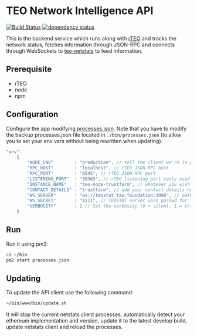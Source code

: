 TEO Network Intelligence API
============
[![Build Status][travis-image]][travis-url] [![dependency status][dep-image]][dep-url]

This is the backend service which runs along with [rTEO](https://github.com/tao-foundation/rteo) and tracks the network status, fetches information through JSON-RPC and connects through WebSockets to [teo-netstats](https://github.com/tao-foundation/teo-netstats) to feed information.

## Prerequisite

* rTEO
* node
* npm

## Configuration

Configure the app modifying [processes.json](/eth-net-intelligence-api/blob/master/processes.json). Note that you have to modify the backup processes.json file located in `./bin/processes.json` (to allow you to set your env vars without being rewritten when updating).

```js
"env":
	{
		"NODE_ENV"        : "production", // tell the client we're in production environment
		"RPC_HOST"        : "localhost", // rTEO JSON-RPC host
		"RPC_PORT"        : "8545", // rTEO JSON-RPC port
		"LISTENING_PORT"  : "30303", // rTEO listening port (only used for display)
		"INSTANCE_NAME"   : "teo-node-trustfarm", // whatever you wish to name your node
		"CONTACT_DETAILS" : "trustfarm", // add your contact details here if you wish (email/skype)
		"WS_SERVER"       : "ws://teostat.tao.foundation:3000", // path to teo-netstats WebSockets api server
		"WS_SECRET"       : "1111", // TEOSTAT server uses passwd for "1111"  WebSockets api server secret used for login
		"VERBOSITY"       : 2 // Set the verbosity (0 = silent, 1 = error, warn, 2 = error, warn, info, success, 3 = all logs)
	}
```

## Run

Run it using pm2:

```bash
cd ~/bin
pm2 start processes.json
```

## Updating

To update the API client use the following command:

```bash
~/bin/www/bin/update.sh
```

It will stop the current netstats client processes, automatically detect your ethereum implementation and version, update it to the latest develop build, update netstats client and reload the processes.

[travis-image]: https://travis-ci.org/cubedro/eth-net-intelligence-api.svg
[travis-url]: https://travis-ci.org/cubedro/eth-net-intelligence-api
[dep-image]: https://david-dm.org/cubedro/eth-net-intelligence-api.svg
[dep-url]: https://david-dm.org/cubedro/eth-net-intelligence-api
